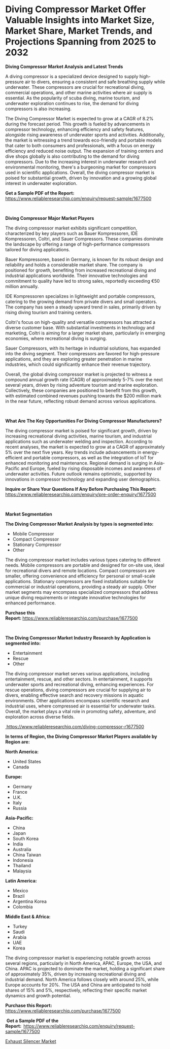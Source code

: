 <p><h1>Diving Compressor Market Offer Valuable Insights into Market Size, Market Share, Market Trends, and Projections Spanning from 2025 to 2032</h1></p><p><strong>Diving Compressor Market Analysis and Latest Trends</strong></p>
<p><p>A diving compressor is a specialized device designed to supply high-pressure air to divers, ensuring a consistent and safe breathing supply while underwater. These compressors are crucial for recreational diving, commercial operations, and other marine activities where air supply is essential. As the popularity of scuba diving, marine tourism, and underwater exploration continues to rise, the demand for diving compressors is also increasing.</p><p>The Diving Compressor Market is expected to grow at a CAGR of 8.2% during the forecast period. This growth is fueled by advancements in compressor technology, enhancing efficiency and safety features, alongside rising awareness of underwater sports and activities. Additionally, the market is witnessing a trend towards eco-friendly and portable models that cater to both consumers and professionals, with a focus on energy efficiency and reduced noise output. The expansion of training centers and dive shops globally is also contributing to the demand for diving compressors. Due to the increasing interest in underwater research and environmental monitoring, there's a burgeoning market for compressors used in scientific applications. Overall, the diving compressor market is poised for substantial growth, driven by innovation and a growing global interest in underwater exploration.</p></p>
<p><strong>Get a Sample PDF of the Report:&nbsp;</strong> <a href="https://www.reliableresearchiq.com/enquiry/request-sample/1677500?utm_campaign=2605&utm_medium=2&utm_source=Github&utm_content=ia&utm_term=20022025&utm_id=diving-compressor">https://www.reliableresearchiq.com/enquiry/request-sample/1677500</a></p>
<p>&nbsp;</p>
<p><strong>Diving Compressor Major Market Players</strong></p>
<p><p>The diving compressor market exhibits significant competition, characterized by key players such as Bauer Kompressoren, IDE Kompressoren, Coltri, and Sauer Compressors. These companies dominate the landscape by offering a range of high-performance compressors tailored for diving applications.</p><p>Bauer Kompressoren, based in Germany, is known for its robust design and reliability and holds a considerable market share. The company is positioned for growth, benefiting from increased recreational diving and industrial applications worldwide. Their innovative technologies and commitment to quality have led to strong sales, reportedly exceeding €50 million annually.</p><p>IDE Kompressoren specializes in lightweight and portable compressors, catering to the growing demand from private divers and small operators. The company has seen a steady upward trend in sales, primarily driven by rising diving tourism and training centers.</p><p>Coltri's focus on high-quality and versatile compressors has attracted a diverse customer base. With substantial investments in technology and marketing, Coltri is aiming for a larger market share, particularly in emerging economies, where recreational diving is surging.</p><p>Sauer Compressors, with its heritage in industrial solutions, has expanded into the diving segment. Their compressors are favored for high-pressure applications, and they are exploring greater penetration in marine industries, which could significantly enhance their revenue trajectory.</p><p>Overall, the global diving compressor market is projected to witness a compound annual growth rate (CAGR) of approximately 5-7% over the next several years, driven by rising adventure tourism and marine exploration. Collectively, these companies are positioned to benefit from this growth, with estimated combined revenues pushing towards the $200 million mark in the near future, reflecting robust demand across various applications.</p></p>
<p>&nbsp;</p>
<p><strong>What Are The Key Opportunities For Diving Compressor Manufacturers?</strong></p>
<p><p>The diving compressor market is poised for significant growth, driven by increasing recreational diving activities, marine tourism, and industrial applications such as underwater welding and inspection. According to recent analyses, the market is expected to grow at a CAGR of approximately 5% over the next five years. Key trends include advancements in energy-efficient and portable compressors, as well as the integration of IoT for enhanced monitoring and maintenance. Regional demand is surging in Asia-Pacific and Europe, fueled by rising disposable incomes and awareness of underwater activities. Future outlook remains optimistic, supported by innovations in compressor technology and expanding user demographics.</p></p>
<p><strong>Inquire or Share Your Questions If Any Before Purchasing This Report:</strong> <a href="https://www.reliableresearchiq.com/enquiry/pre-order-enquiry/1677500?utm_campaign=2605&utm_medium=2&utm_source=Github&utm_content=ia&utm_term=20022025&utm_id=diving-compressor">https://www.reliableresearchiq.com/enquiry/pre-order-enquiry/1677500</a></p>
<p>&nbsp;</p>
<p><strong>Market Segmentation</strong></p>
<p><strong>The Diving Compressor Market Analysis by types is segmented into:</strong></p>
<p><ul><li>Mobile Compressor</li><li>Compact Compressor</li><li>Stationary Compressor</li><li>Other</li></ul></p>
<p><p>The diving compressor market includes various types catering to different needs. Mobile compressors are portable and designed for on-site use, ideal for recreational divers and remote locations. Compact compressors are smaller, offering convenience and efficiency for personal or small-scale applications. Stationary compressors are fixed installations suitable for commercial or industrial operations, providing a steady air supply. Other market segments may encompass specialized compressors that address unique diving requirements or integrate innovative technologies for enhanced performance.</p></p>
<p><strong>Purchase this Report:&nbsp;</strong><a href="https://www.reliableresearchiq.com/purchase/1677500?utm_campaign=2605&utm_medium=2&utm_source=Github&utm_content=ia&utm_term=20022025&utm_id=diving-compressor">https://www.reliableresearchiq.com/purchase/1677500</a></p>
<p>&nbsp;</p>
<p><strong>The Diving Compressor Market Industry Research by Application is segmented into:</strong></p>
<p><ul><li>Entertainment</li><li>Rescue</li><li>Other</li></ul></p>
<p><p>The diving compressor market serves various applications, including entertainment, rescue, and other sectors. In entertainment, it supports underwater sports and recreational diving, enhancing experiences. For rescue operations, diving compressors are crucial for supplying air to divers, enabling effective search and recovery missions in aquatic environments. Other applications encompass scientific research and industrial uses, where compressed air is essential for underwater tasks. Overall, the market plays a vital role in promoting safety, adventure, and exploration across diverse fields.</p></p>
<p><a href="https://www.reliableresearchiq.com/diving-compressor-r1677500?utm_campaign=2605&utm_medium=2&utm_source=Github&utm_content=ia&utm_term=20022025&utm_id=diving-compressor">&nbsp;https://www.reliableresearchiq.com/diving-compressor-r1677500</a></p>
<p><strong>In terms of Region, the Diving Compressor Market Players available by Region are:</strong></p>
<p>
    <p> <strong> North America: </strong>
        <ul>
            <li>United States</li>
            <li>Canada</li>
        </ul>
        </p> 
    <p> <strong> Europe: </strong>
        <ul>
            <li>Germany</li>
            <li>France</li>
            <li>U.K.</li>
            <li>Italy</li>
            <li>Russia</li>
        </ul>
        </p> 
    <p> <strong> Asia-Pacific: </strong>
        <ul>
            <li>China</li>
            <li>Japan</li>
            <li>South Korea</li>
            <li>India</li>
            <li>Australia</li>
            <li>China Taiwan</li>
            <li>Indonesia</li>
            <li>Thailand</li>
            <li>Malaysia</li>
        </ul>
        </p> 
    <p> <strong> Latin America: </strong>
        <ul>
            <li>Mexico</li>
            <li>Brazil</li>
            <li>Argentina Korea</li>
            <li>Colombia</li>
        </ul>
        </p> 
    <p> <strong> Middle East & Africa: </strong>
        <ul>
            <li>Turkey</li>
            <li>Saudi</li>
            <li>Arabia</li>
            <li>UAE</li>
            <li>Korea</li>
        </ul>
    </p>
    </p>
<p><p>The diving compressor market is experiencing notable growth across several regions, particularly in North America, APAC, Europe, the USA, and China. APAC is projected to dominate the market, holding a significant share of approximately 35%, driven by increasing recreational diving and industrial demand. North America follows closely with around 25%, while Europe accounts for 20%. The USA and China are anticipated to hold shares of 15% and 5%, respectively, reflecting their specific market dynamics and growth potential.</p></p>
<p><strong>Purchase this Report: </strong><a href="https://www.reliableresearchiq.com/purchase/1677500?utm_campaign=2605&utm_medium=2&utm_source=Github&utm_content=ia&utm_term=20022025&utm_id=diving-compressor">https://www.reliableresearchiq.com/purchase/1677500</a></p>
<p>&nbsp;<strong>Get a Sample PDF of the Report:&nbsp;&nbsp;</strong><a href="https://www.reliableresearchiq.com/enquiry/request-sample/1677500?utm_campaign=2605&utm_medium=2&utm_source=Github&utm_content=ia&utm_term=20022025&utm_id=diving-compressor">https://www.reliableresearchiq.com/enquiry/request-sample/1677500</a></p>
<p><strong></strong></p>
<p><p><a href="https://github.com/tshumaalzlam0/Market-Research-Report-List-1/blob/main/exhaust-silencer-market.md?utm_campaign=2605&utm_medium=2&utm_source=Github&utm_content=ia&utm_term=20022025&utm_id=diving-compressor">Exhaust Silencer Market</a></p></p>